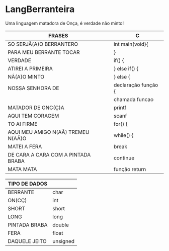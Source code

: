 # LangBerranteira
Uma linguagem matadora de Onça, é verdade não minto!


|FRASES|C|
|---|---|
|SO SERJÃ(A)O BERRANTERO|int main(void){|
|PARA MEU BERRANTE TOCAR|}|
|VERDADE|if() {|
|ATIREI A PRIMEIRA| } else if() {|
|NÃ(A)O MINTO|} else {|
|NOSSA SENHORA DE| declaração função {|
||chamada funcao|
|MATADOR DE ONC(Ç)A|printf|
|AQUI TEM CORAGEM|scanf|
|TO AI FIRME|for() {|
|AQUI MEU AMIGO N(AÃ) TREMEU N(AÃ)O|while() {|
|MATEI A FERA|break|
|DE CARA A CARA COM A PINTADA BRABA|continue|
|MATA MATA|função return|

|TIPO DE DADOS||
|---|---|
|BERRANTE|char|
|ON(CÇ)|int|
|SHORT|short|
|LONG|long|
|PINTADA BRABA|double|
|FERA|float|
|DAQUELE JEITO|unsigned|